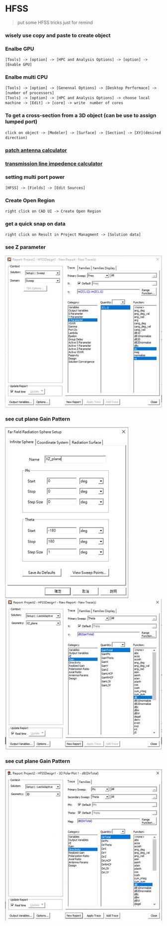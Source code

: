 # HFSS
>put some HFSS tricks just for remind

### wisely use copy and paste to create object
### Enalbe GPU
  ```
  [Tools] -> [option] -> [HPC and Analysis Options] -> [option] -> [Enable GPU]
  ```
### Enalbe multi CPU

	[Tools] -> [option] -> [Genennal Options] -> [Desktop Performace] -> [number of processors]
	[Tools] -> [option] -> [HPC and Analysis Options] -> choose local machine -> [Edit] -> [core] -> write  number of cores
  

### To get a cross-section from a 3D object (can be use to assign lumped port)
  ```
  click on object -> [Modeler] -> [Surface] -> [Section] -> [XY](desired direction)
  ```
### [patch antenna calculator](http://www.emtalk.com/mpacalc.php)
### [transmission line impedence calculator](http://chemandy.com/calculators/microstrip-transmission-line-calculator.htm)
### setting multi port power
  ```
  [HFSS] -> [Fields] -> [Edit Sources]
  ```
### Create Open Region
  ```
  right click on CAD UI -> Create Open Region
  ```
### get a quick snap on data
  ```
  right click on Result in Project Managment -> [Solution data]
  ```
### see Z parameter

![Image](z_parameter.JPG)
### see cut plane Gain Pattern

![Image](XZ_plane_select.JPG)
![Image](XZ_plane_select_2.JPG)
### see cut plane Gain Pattern

![Image](directivity.JPG)
